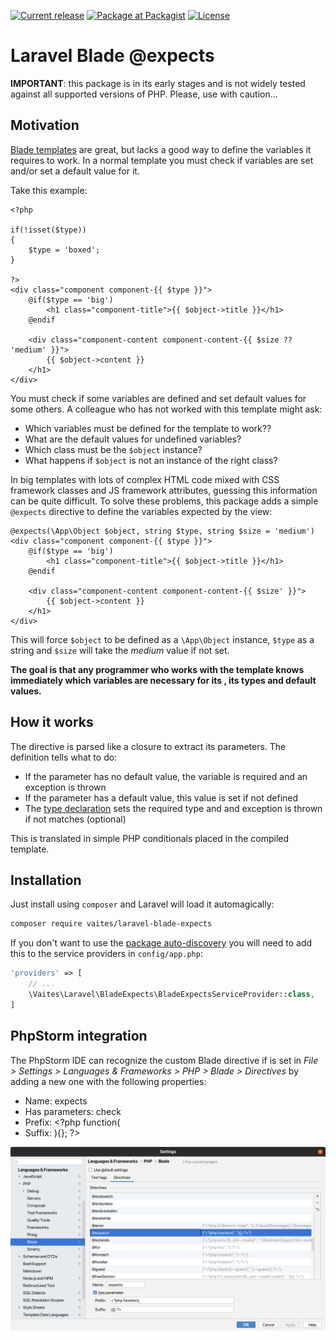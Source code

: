 [![Current release](https://img.shields.io/github/release/vaites/laravel-blade-expects.svg)](https://github.com/vaites/laravel-blade-expects/releases/latest)
[![Package at Packagist](https://img.shields.io/packagist/dt/vaites/laravel-blade-expects.svg)](https://packagist.org/packages/vaites/laravel-blade-expects)
[![License](https://img.shields.io/github/license/vaites/laravel-blade-expects.svg?color=%23999999)](https://github.com/vaites/laravel-blade-expects/blob/master/LICENSE)

# Laravel Blade @expects

**IMPORTANT**: this package is in its early stages and is not widely tested against all supported versions of PHP.
Please, use with caution...

## Motivation

[Blade templates](https://laravel.com/docs/5.8/blade) are great, but lacks a good way to define the variables it 
requires to work. In a normal template you must check if variables are set and/or set a default value for it. 

Take this example:

```blade
<?php

if(!isset($type))
{
    $type = 'boxed';
}

?>
<div class="component component-{{ $type }}">
    @if($type == 'big')
        <h1 class="component-title">{{ $object->title }}</h1>
    @endif
    
    <div class="component-content component-content-{{ $size ?? 'medium' }}">
        {{ $object->content }}
    </h1>
</div>
``` 

You must check if some variables are defined and set default values for some others. A colleague who has not worked with 
this template might ask:

* Which variables must be defined for the template to work??
* What are the default values for undefined variables?
* Which class must be the `$object` instance?
* What happens if `$object` is not an instance of the right class?

In big templates with lots of complex HTML code mixed with CSS framework classes and JS framework attributes, guessing 
this information can be quite difficult. To solve these problems, this package adds a simple `@expects` directive to 
define the variables expected by the view:

```blade
@expects(\App\Object $object, string $type, string $size = 'medium')
<div class="component component-{{ $type }}">
    @if($type == 'big')
        <h1 class="component-title">{{ $object->title }}</h1>
    @endif
    
    <div class="component-content component-content-{{ $size' }}">
        {{ $object->content }}
    </h1>
</div>
```

This will force `$object` to be defined as a `\App\Object` instance, `$type` as a string and `$size` will take the
 *medium* value if not set. 

**The goal is that any programmer who works with the template knows immediately which variables are necessary for 
its , its types and default values.**

## How it works

The directive is parsed like a closure to extract its parameters. The definition tells what to do:

* If the parameter has no default value, the variable is required and an exception is thrown
* If the parameter has a default value, this value is set if not defined
* The [type declaration](https://www.php.net/manual/en/functions.arguments.php#functions.arguments.type-declaration)
sets the required type and and exception is thrown if not matches (optional)

This is translated in simple PHP conditionals placed in the compiled template.

## Installation

Just install using `composer` and Laravel will load it automagically:

```bash
composer require vaites/laravel-blade-expects
```

If you don't want to use the [package auto-discovery](https://medium.com/@taylorotwell/package-auto-discovery-in-laravel-5-5-ea9e3ab20518)
you will need to add this to the service providers in `config/app.php`:

```php
'providers' => [
    // ...
    \Vaites\Laravel\BladeExpects\BladeExpectsServiceProvider::class,
]
```

## PhpStorm integration

The PhpStorm IDE can recognize the custom Blade directive if is set in *File > Settings > Languages & Frameworks > PHP >
Blade > Directives* by adding a new one with the following properties:

 * Name: expects
 * Has parameters: check
 * Prefix: <?php function(
 * Suffix: ){}; ?>

![test image size](phpstorm.png)